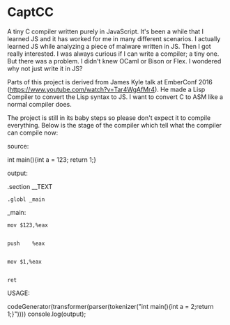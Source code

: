 # CaptCC
A tiny C compiler written purely in JavaScript.
It's been a while that I learned JS and it has worked for me in many different scenarios. 
I actually learned JS while analyzing a piece of malware written in JS. Then I got really interested.
I was always curious if I can write a compiler; a tiny one. But there was a problem. I didn't knew OCaml or Bison or Flex.
I wondered why not just write it in JS?


Parts of this project is derived from James Kyle talk at EmberConf 2016 (https://www.youtube.com/watch?v=Tar4WgAfMr4).
He made a Lisp Compiler to convert the Lisp syntax to JS.
I want to convert C to ASM like a normal compiler does.

The project is still in its baby steps so please don't expect it to compile everything.
Below is the stage of the compiler which tell what the compiler can compile now:

source:



int main(){int a = 123; return 1;}

output:

.section __TEXT


	.globl _main
_main:


	mov	$123,%eax
	
	
	push	%eax
	
	
	mov	$1,%eax
	
	
	ret
	
	


USAGE:

codeGenerator(transformer(parser(tokenizer("int main(){int a = 2;return 1;}"))))
console.log(output);
